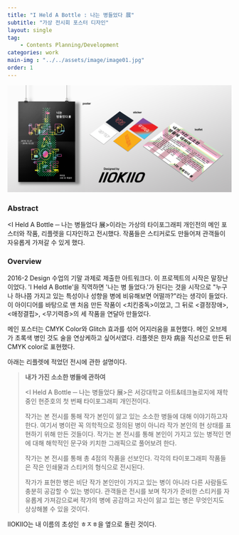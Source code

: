 ```yaml
---
title: "I Held A Bottle : 나는 병들었다 展"
subtitle: "가상 전시회 포스터 디자인"
layout: single
tag: 
    - Contents Planning/Development
categories: work
main-img : "../../assets/image/image01.jpg"
order: 1
---
```


![image](../../assets/image/image01.jpg)

### Abstract
<I Held A Bottle ─ 나는 병들었다 展>이라는 가상의 타이포그래피 개인전의 메인 포스터와 작품, 리플렛을 디자인하고 전시했다. 작품들은 스티커로도 만들어져 관객들이 자유롭게 가져갈 수 있게 했다.


### Overview
2016-2 Design 수업의 기말 과제로 제출한 아트워크다. 이 프로젝트의 시작은 말장난이었다. 'I Held A Bottle'을 직역하면 '나는 병 들었다.'가 된다는 것을 시작으로 "누구나 하나쯤 가지고 있는 특성이나 성향을 병에 비유해보면 어떨까?"라는 생각이 들었다. 이 아이디어를 바탕으로 맨 처음 만든 작품이 <치킨중독>이었고, 그 뒤로 <결정장애>, <애정결핍>, <무기력증>의 세 작품을 연달아 만들었다.  
  
메인 포스터는 CMYK Color와 Glitch 효과를 섞어 어지러움을 표현했다. 메인 오브제가 초록색 병인 것도 술을 연상케하고 싶어서였다. 리플렛은 한자 病을 직선으로 만든 뒤 CMYK color로 표현했다.  
  
아래는 리플렛에 적었던 전시에 관한 설명이다.

> __내가 가진 소소한 병들에 관하여__  
>  
><I Held A Bottle ─ 나는 병들었다 展>은 서강대학교 아트&테크놀로지에 재학 중인 현준호의 첫 번째 타이포그래피 개인전이다.  
>  
>작가는 본 전시를 통해 작가 본인이 앓고 있는 소소한 병들에 대해 이야기하고자 한다. 여기서 병이란 꼭 의학적으로 정의된 병이 아니라 작가 본인의 현 상태를 표현하기 위해 만든 것들이다. 작가는 본 전시를 통해 본인이 가지고 있는 병적인 면에 대해 해학적인 문구와 키치한 그래픽으로 풀어보려 한다.  
>  
>작가는 본 전시를 통해 총 4점의 작품을 선보인다. 각각의 타이포그래피 작품들은 작은 인쇄물과 스티커의 형식으로 전시된다.  
>  
>작가가 표현한 병은 비단 작가 본인만이 가지고 있는 병이 아니라 다른 사람들도 충분히 공감할 수 있는 병이다. 관객들은 전시를 보며 작가가 준비한 스티커를 자유롭게 가져감으로써 작가의 병에 공감하고 자신이 앓고 있는 병은 무엇인지도  상상해볼 수 있을 것이다.  
  
IIOKIIO는 내 이름의 초성인 ㅎㅈㅎ을 옆으로 돌린 것이다.